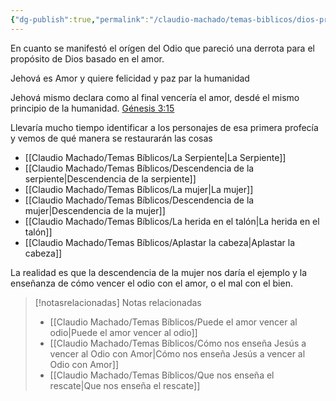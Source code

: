 ```yaml
---
{"dg-publish":true,"permalink":"/claudio-machado/temas-biblicos/dios-promete-librar-del-odio/","tags":["amor"]}
---
```


En cuanto se manifestó el orígen del Odio que pareció una derrota para el propósito de Dios basado en el amor.

Jehová es Amor y quiere felicidad y paz par la humanidad 

Jehová mismo declara como al final vencería el amor, desdé el mismo principio de la humanidad. [Génesis 3:15](https://wol.jw.org/es/wol/b/r4/lp-s/nwtsty/1/3#v=1:3:15)

Llevaría mucho tiempo identificar a los personajes de esa primera profecía y vemos de qué manera se restaurarán las cosas 
- [[Claudio Machado/Temas Bíblicos/La Serpiente\|La Serpiente]] 
- [[Claudio Machado/Temas Bíblicos/Descendencia de la serpiente\|Descendencia de la serpiente]] 
- [[Claudio Machado/Temas Bíblicos/La mujer\|La mujer]] 
- [[Claudio Machado/Temas Bíblicos/Descendencia de la mujer\|Descendencia de la mujer]] 
- [[Claudio Machado/Temas Bíblicos/La herida en el talón\|La herida en el talón]] 
- [[Claudio Machado/Temas Bíblicos/Aplastar la cabeza\|Aplastar la cabeza]] 

La realidad es que la descendencia de la mujer nos daría el ejemplo y la enseñanza de cómo vencer el odio con el amor, o el mal con el bien.


> [!notasrelacionadas] Notas relacionadas
> - [[Claudio Machado/Temas Bíblicos/Puede el amor vencer al odio\|Puede el amor vencer al odio]]
> - [[Claudio Machado/Temas Bíblicos/Cómo nos enseña Jesús a vencer al Odio con Amor\|Cómo nos enseña Jesús a vencer al Odio con Amor]]
> - [[Claudio Machado/Temas Bíblicos/Que nos enseña el rescate\|Que nos enseña el rescate]]

